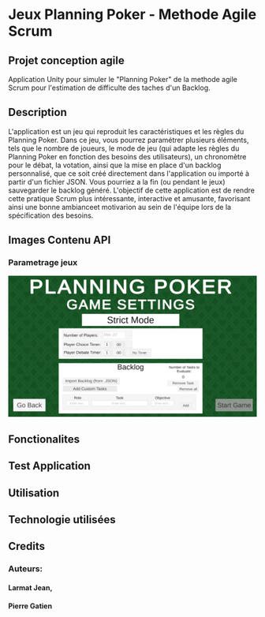 # Jeux Planning Poker - Methode Agile Scrum
## Projet conception agile
Application Unity pour simuler le "Planning Poker" de la methode agile Scrum pour l'estimation de difficulte des taches d'un Backlog.

## Description
L'application est un jeu qui reproduit les caractéristiques et les règles du Planning Poker. Dans ce jeu, vous pourrez paramétrer plusieurs éléments, tels que le nombre de joueurs, le mode de jeu (qui adapte les règles du Planning Poker en fonction des besoins des utilisateurs), un chronomètre pour le débat, la votation, ainsi que la mise en place d'un backlog personnalisé, que ce soit créé directement dans l'application ou importé à partir d'un fichier JSON. Vous pourriez a la fin (ou pendant le jeux) sauvegarder le backlog généré.
L'objectif de cette application est de rendre cette pratique Scrum plus intéressante, interactive et amusante, favorisant ainsi une bonne ambianceet motivarion au sein de l'équipe lors de la spécification des besoins.

## Images Contenu API
### Parametrage jeux
![Parametrage](Images/Exemple1.jpg)
## Fonctionalites

## Test Application

## Utilisation

## Technologie utilisées

## Credits
### Auteurs:
#### Larmat Jean,
####  Pierre Gatien
